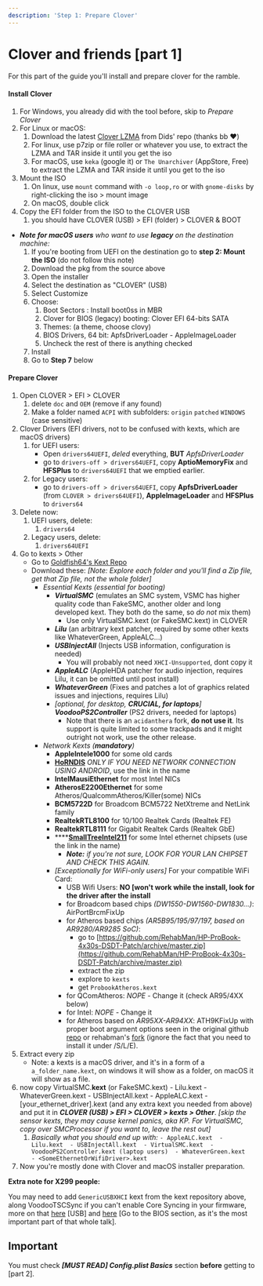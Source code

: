 ```yaml
---
description: 'Step 1: Prepare Clover'
---
```


# Clover and friends \[part 1\]

For this part of the guide you'll install and prepare clover for the ramble.

#### Install Clover

1. For Windows, you already did with the tool before, skip to _Prepare Clover_
2. For Linux or macOS:
   1. Download the latest [Clover LZMA](https://github.com/Dids/clover-builder/releases/latest) from Dids' repo \(thanks bb ❤️\)
   2. For linux, use p7zip or file roller or whatever you use, to extract the LZMA and TAR inside it until you get the iso
   3. For macOS, use `keka` \(google it\) or `The Unarchiver` \(AppStore, Free\) to extract the LZMA and TAR inside it until you get to the iso
3. Mount the ISO
   1. On linux, use `mount` command with `-o loop,ro` or with `gnome-disks` by right-clicking the iso &gt; mount image 
   2. On macOS, double click
4. Copy the EFI folder from the ISO to the CLOVER USB
   1. you should have CLOVER \(USB\) &gt; EFI \(folder\) &gt; CLOVER & BOOT

* _**Note for macOS users** who want to use **legacy** on the destination machine:_
  1. If you're booting from UEFI on the destination go to **step 2: Mount the ISO** \(do not follow this note\)
  2. Download the pkg from the source above
  3. Open the installer
  4. Select the destination as "CLOVER" \(USB\)
  5. Select Customize
  6. Choose:
     1. Boot Sectors : Install boot0ss in MBR
     2. Clover for BIOS \(legacy\) booting: Clover EFI 64-bits SATA
     3. Themes: \(a theme, choose clovy\)
     4. BIOS Drivers, 64 bit: ApfsDriverLoader - AppleImageLoader
     5. Uncheck the rest of there is anything checked
  7. Install
  8. Go to **Step 7** below

#### Prepare Clover

1. Open CLOVER &gt; EFI &gt; CLOVER
   1. delete `doc` and `OEM` \(remove if any found\)
   2. Make a folder named `ACPI` with subfolders: `origin` `patched` `WINDOWS` \(case sensitive\)
2. Clover Drivers \(EFI drivers, not to be confused with kexts, which are macOS drivers\)
   1. for UEFI users:
      * Open `drivers64UEFI`, _deled_ everything, **BUT** _ApfsDriverLoader_ 
      * go to `drivers-off > drivers64UEFI`, copy **AptioMemoryFix** and **HFSPlus** to `drivers64UEFI` that we emptied earlier.
   2. for Legacy users:
      * go to `drivers-off > drivers64UEFI`, copy **ApfsDriverLoader** \(from `CLOVER > drivers64UEFI`\), **AppleImageLoader** and **HFSPlus** to `drivers64`
3. Delete now:
   1. UEFI users, delete:
      1. `drivers64`
   2. Legacy users, delete:
      1. `drivers64UEFI`
4. Go to kexts &gt; Other
   * Go to [Goldfish64's Kext Repo](https://1drv.ms/f/s!AiP7m5LaOED-m-J8-MLJGnOgAqnjGw)
   * Download these: _\[Note: Explore each folder and you'll find a Zip file, get that Zip file, not the whole folder\]_ 
     * _Essential Kexts \(essential for booting\)_ 
       * _**VirtualSMC**_ \(emulates an SMC system, VSMC has higher quality code than FakeSMC, another older and long developed kext. They both do the same, so _do not_  mix them\)
         * Use only VirtualSMC.kext \(or FakeSMC.kext\) in CLOVER
       * _**Lilu**_ \(an arbitrary kext patcher, required by some other kexts like WhateverGreen, AppleALC...\)
       * _**USBInjectAll**_ \(Injects USB information, configuration is needed\)
         * You will probably not need `XHCI-Unsupported`, dont copy it
       * _**AppleALC**_ \(AppleHDA patcher for audio injection, requires Lilu, it can be omitted until post install\)
       * _**WhateverGreen**_ \(Fixes and patches a lot of graphics related issues and injections, requires Lilu\)
       * _\[optional, for desktop, **CRUCIAL, for laptops**\]_ _**VoodooPS2Controller**_ \(PS2 drivers, needed for laptops\)
         * Note that there is an `acidanthera` fork, **do not use it**. Its support is quite limited to some trackpads and it might outright not work, use the other release. 
     * _Network Kexts \(**mandatory**\)_ 
       * **AppleIntele1000** for some old cards
       * [**HoRNDIS**](https://github.com/midi1996/JBOG/blob/master/Extra/HoRNDIS.kext.zip?raw=true) _ONLY IF YOU NEED NETWORK CONNECTION USING ANDROID_, use the link in the name
       * **IntelMausiEthernet** for most Intel NICs
       * **AtherosE2200Ethernet** for some Atheros/QualcommAtheros/Killer\(some\) NICs
       * **BCM5722D** for Broadcom BCM5722 NetXtreme and NetLink family
       * **RealtekRTL8100** for 10/100 Realtek Cards \(Realtek FE\)
       * **RealtekRTL8111** for Gigabit Realtek Cards \(Realtek GbE\)
       * \*\*\*\*[**SmallTreeIntel211**](https://cdn.discordapp.com/attachments/390417931659378688/556912824228773888/SmallTree-Intel-211-AT-PCIe-GBE.kext.zip) for some Intel ethernet chipsets \(use the link in the name\)
         * _**Note:** if you're not sure, LOOK FOR YOUR LAN CHIPSET AND CHECK THIS AGAIN._ 
       * _\[Exceptionally for WiFi-only users\]_ For your compatible WiFi Card:
         * USB Wifi Users: **NO \[won't work while the install, look for the driver after the install**
         * for Broadcom based chips _\(DW1550-DW1560-DW1830...\)_: AirPortBrcmFixUp
         * for Atheros based chips _\(AR5B95/195/97/197, based on AR9280/AR9285 SoC\)_:
           * go to [https://github.com/RehabMan/HP-ProBook-4x30s-DSDT-Patch/archive/master.zip](https://github.com/RehabMan/HP-ProBook-4x30s-DSDT-Patch/archive/master.zip)
           * extract the zip
           * explore to `kexts`
           * get `ProbookAtheros.kext`
         * for QComAtheros: _NOPE_ - Change it \(check AR95/4XX below\)
         * for Intel: _NOPE_ - Change it
         * for Atheros based on _AR95XX-AR94XX_: ATH9KFixUp with proper boot argument options seen in the original github [repo](https://github.com/chunnann/ATH9KFixup) or rehabman's [fork](https://github.com/RehabMan/ATH9KFixup) \(ignore the fact that you need to install it under /S/L/E\).
5. Extract every zip
   * Note: a kexts is a macOS driver, and it's in a form of a `a_folder_name.kext`, on windows it will show as a folder, on macOS it will show as a file.
6. now copy VirtualSMC.**kext** \(or FakeSMC.kext\) - Lilu.kext - WhateverGreen.kext - USBInjectAll.kext - AppleALC.kext - \[your\_ethernet\_driver\].kext \(and any extra kext you needed from above\) and put it in _**CLOVER \(USB\) &gt; EFI &gt; CLOVER &gt; kexts &gt; Other**_. _\[skip the sensor kexts, they may cause kernel panics, aka KP. For VirtualSMC, copy over SMCProcessor if you want to, leave the rest out\]_
   1. _Basically what you should end up with:_  `- AppleALC.kext  - Lilu.kext  - USBInjectAll.kext  - VirtualSMC.kext  - VoodooPS2Controller.kext (laptop users)  - WhateverGreen.kext  - <SomeEthernetOrWifiDriver>.kext`
7. Now you're mostly done with Clover and macOS installer preparation.

**Extra note for X299 people:**

You may need to add `GenericUSBXHCI` kext from the kext repository above, along VoodooTSCSync if you can't enable Core Syncing in your firmware, more on that [here](https://hackintosh.gitbook.io/-r-hackintosh-vanilla-desktop-guide/gathering-kexts#usb) \[USB\] and [here](https://www.tonymacx86.com/threads/how-to-build-your-own-imac-pro-successful-build-extended-guide.229353/) \[Go to the BIOS section, as it's the most important part of that whole talk\].

## Important

You must check _**\[MUST READ\] Config.plist Basics**_ section **before** getting to \[part 2\].

